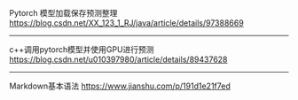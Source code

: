 Pytorch 模型加载保存预测整理
https://blog.csdn.net/XX_123_1_RJ/java/article/details/97388669

---
c++调用pytorch模型并使用GPU进行预测
https://blog.csdn.net/u010397980/article/details/89437628

---
Markdown基本语法
https://www.jianshu.com/p/191d1e21f7ed